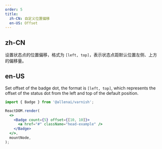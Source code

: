 ```yaml
---
order: 5
title:
  zh-CN: 自定义位置偏移
  en-US: Offset
---
```


## zh-CN

设置状态点的位置偏移，格式为 `[left, top]`，表示状态点距默认位置左侧、上方的偏移量。

## en-US

Set offset of the badge dot, the format is `[left, top]`, which represents the offset of the status dot from the left and top of the default position.

```jsx
import { Badge } from '@allenai/varnish';

ReactDOM.render(
  <>
    <Badge count={5} offset={[10, 10]}>
      <a href="#" className="head-example" />
    </Badge>
  </>,
  mountNode,
);
```
